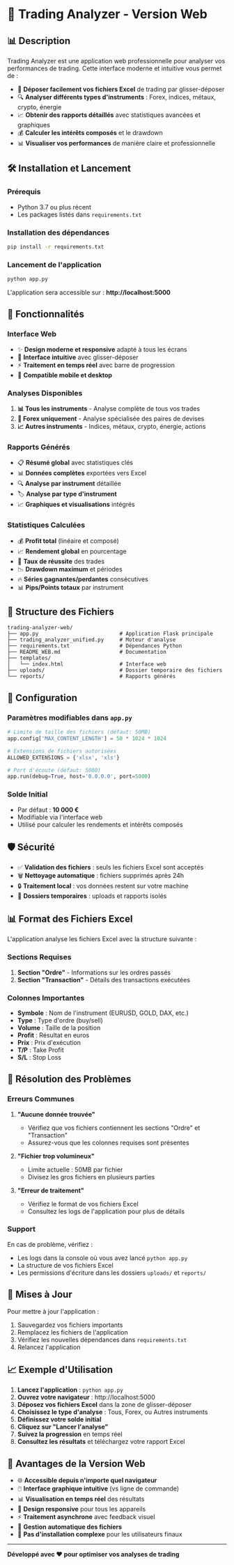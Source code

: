 # 🚀 Trading Analyzer - Version Web

## 📊 Description

Trading Analyzer est une application web professionnelle pour analyser vos performances de trading. Cette interface moderne et intuitive vous permet de :

- 📁 **Déposer facilement vos fichiers Excel** de trading par glisser-déposer
- 🔍 **Analyser différents types d'instruments** : Forex, indices, métaux, crypto, énergie
- 📈 **Obtenir des rapports détaillés** avec statistiques avancées et graphiques
- 💰 **Calculer les intérêts composés** et le drawdown
- 📊 **Visualiser vos performances** de manière claire et professionnelle

## 🛠️ Installation et Lancement

### Prérequis
- Python 3.7 ou plus récent
- Les packages listés dans `requirements.txt`

### Installation des dépendances

```bash
pip install -r requirements.txt
```

### Lancement de l'application

```bash
python app.py
```

L'application sera accessible sur : **http://localhost:5000**

## 🎯 Fonctionnalités

### Interface Web
- ✨ **Design moderne et responsive** adapté à tous les écrans
- 🎨 **Interface intuitive** avec glisser-déposer
- ⚡ **Traitement en temps réel** avec barre de progression
- 📱 **Compatible mobile et desktop**

### Analyses Disponibles
1. **📊 Tous les instruments** - Analyse complète de tous vos trades
2. **💱 Forex uniquement** - Analyse spécialisée des paires de devises
3. **📈 Autres instruments** - Indices, métaux, crypto, énergie, actions

### Rapports Générés
- 📋 **Résumé global** avec statistiques clés
- 📊 **Données complètes** exportées vers Excel
- 🔍 **Analyse par instrument** détaillée
- 🏷️ **Analyse par type d'instrument**
- 📈 **Graphiques et visualisations** intégrés

### Statistiques Calculées
- 💰 **Profit total** (linéaire et composé)
- 📈 **Rendement global** en pourcentage
- 🎯 **Taux de réussite** des trades
- 📉 **Drawdown maximum** et périodes
- 🔥 **Séries gagnantes/perdantes** consécutives
- 📊 **Pips/Points totaux** par instrument

## 📁 Structure des Fichiers

```
trading-analyzer-web/
├── app.py                          # Application Flask principale
├── trading_analyzer_unified.py     # Moteur d'analyse
├── requirements.txt                # Dépendances Python
├── README_WEB.md                   # Documentation
├── templates/
│   └── index.html                  # Interface web
├── uploads/                        # Dossier temporaire des fichiers
└── reports/                        # Rapports générés
```

## 🔧 Configuration

### Paramètres modifiables dans `app.py`

```python
# Limite de taille des fichiers (défaut: 50MB)
app.config['MAX_CONTENT_LENGTH'] = 50 * 1024 * 1024

# Extensions de fichiers autorisées
ALLOWED_EXTENSIONS = {'xlsx', 'xls'}

# Port d'écoute (défaut: 5000)
app.run(debug=True, host='0.0.0.0', port=5000)
```

### Solde Initial
- Par défaut : **10 000 €**
- Modifiable via l'interface web
- Utilisé pour calculer les rendements et intérêts composés

## 🛡️ Sécurité

- ✅ **Validation des fichiers** : seuls les fichiers Excel sont acceptés
- 🗑️ **Nettoyage automatique** : fichiers supprimés après 24h
- 🔒 **Traitement local** : vos données restent sur votre machine
- 📁 **Dossiers temporaires** : uploads et rapports isolés

## 📊 Format des Fichiers Excel

L'application analyse les fichiers Excel avec la structure suivante :

### Sections Requises
1. **Section "Ordre"** - Informations sur les ordres passés
2. **Section "Transaction"** - Détails des transactions exécutées

### Colonnes Importantes
- **Symbole** : Nom de l'instrument (EURUSD, GOLD, DAX, etc.)
- **Type** : Type d'ordre (buy/sell)
- **Volume** : Taille de la position
- **Profit** : Résultat en euros
- **Prix** : Prix d'exécution
- **T/P** : Take Profit
- **S/L** : Stop Loss

## 🚨 Résolution des Problèmes

### Erreurs Communes

1. **"Aucune donnée trouvée"**
   - Vérifiez que vos fichiers contiennent les sections "Ordre" et "Transaction"
   - Assurez-vous que les colonnes requises sont présentes

2. **"Fichier trop volumineux"**
   - Limite actuelle : 50MB par fichier
   - Divisez les gros fichiers en plusieurs parties

3. **"Erreur de traitement"**
   - Vérifiez le format de vos fichiers Excel
   - Consultez les logs de l'application pour plus de détails

### Support
En cas de problème, vérifiez :
- Les logs dans la console où vous avez lancé `python app.py`
- La structure de vos fichiers Excel
- Les permissions d'écriture dans les dossiers `uploads/` et `reports/`

## 🔄 Mises à Jour

Pour mettre à jour l'application :

1. Sauvegardez vos fichiers importants
2. Remplacez les fichiers de l'application
3. Vérifiez les nouvelles dépendances dans `requirements.txt`
4. Relancez l'application

## 📈 Exemple d'Utilisation

1. **Lancez l'application** : `python app.py`
2. **Ouvrez votre navigateur** : http://localhost:5000
3. **Déposez vos fichiers Excel** dans la zone de glisser-déposer
4. **Choisissez le type d'analyse** : Tous, Forex, ou Autres instruments
5. **Définissez votre solde initial**
6. **Cliquez sur "Lancer l'analyse"**
7. **Suivez la progression** en temps réel
8. **Consultez les résultats** et téléchargez votre rapport Excel

## 🎯 Avantages de la Version Web

- 🌐 **Accessible depuis n'importe quel navigateur**
- 🖱️ **Interface graphique intuitive** (vs ligne de commande)
- 📊 **Visualisation en temps réel** des résultats
- 📱 **Design responsive** pour tous les appareils
- ⚡ **Traitement asynchrone** avec feedback visuel
- 📁 **Gestion automatique des fichiers**
- 🔄 **Pas d'installation complexe** pour les utilisateurs finaux

---

**Développé avec ❤️ pour optimiser vos analyses de trading**